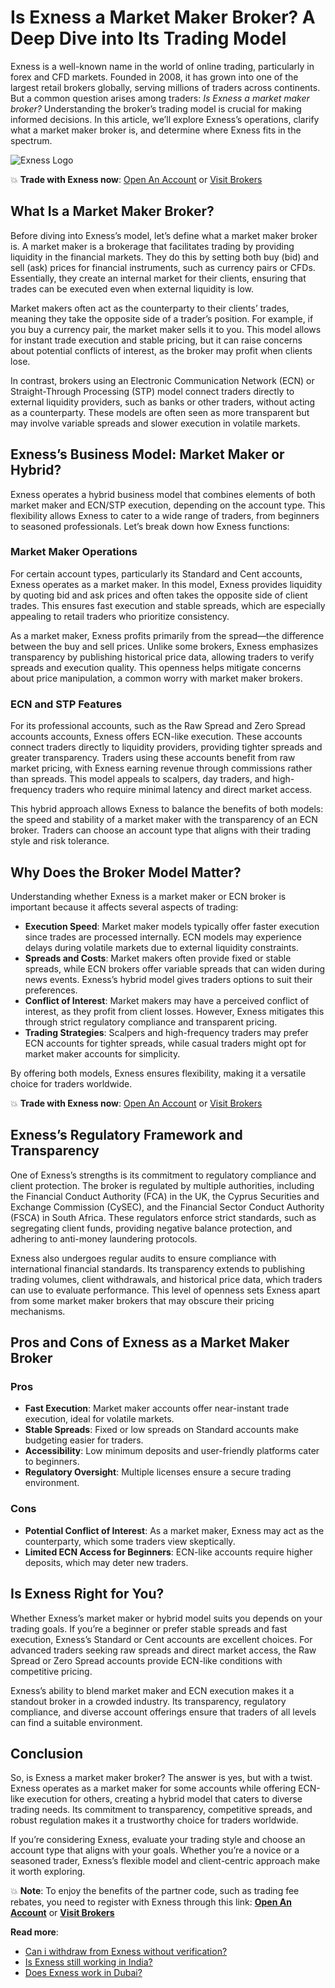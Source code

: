 # Is Exness a Market Maker Broker? A Deep Dive into Its Trading Model

Exness is a well-known name in the world of online trading, particularly in forex and CFD markets. Founded in 2008, it has grown into one of the largest retail brokers globally, serving millions of traders across continents. But a common question arises among traders: *Is Exness a market maker broker?* Understanding the broker’s trading model is crucial for making informed decisions. In this article, we’ll explore Exness’s operations, clarify what a market maker broker is, and determine where Exness fits in the spectrum.

![Exness Logo](https://d3dpet1g0ty5ed.cloudfront.net/EN_ME_625k_traders_choose_Exness_800x800.png)

💥 **Trade with Exness now**: [Open An Account](https://one.exnesstrack.org/boarding/sign-up/a/89rj8di4n7) or [Visit Brokers](https://one.exnesstrack.org/a/89rj8di4n7)

## What Is a Market Maker Broker?

Before diving into Exness’s model, let’s define what a market maker broker is. A market maker is a brokerage that facilitates trading by providing liquidity in the financial markets. They do this by setting both buy (bid) and sell (ask) prices for financial instruments, such as currency pairs or CFDs. Essentially, they create an internal market for their clients, ensuring that trades can be executed even when external liquidity is low.

Market makers often act as the counterparty to their clients’ trades, meaning they take the opposite side of a trader’s position. For example, if you buy a currency pair, the market maker sells it to you. This model allows for instant trade execution and stable pricing, but it can raise concerns about potential conflicts of interest, as the broker may profit when clients lose.

In contrast, brokers using an Electronic Communication Network (ECN) or Straight-Through Processing (STP) model connect traders directly to external liquidity providers, such as banks or other traders, without acting as a counterparty. These models are often seen as more transparent but may involve variable spreads and slower execution in volatile markets.

## Exness’s Business Model: Market Maker or Hybrid?

Exness operates a hybrid business model that combines elements of both market maker and ECN/STP execution, depending on the account type. This flexibility allows Exness to cater to a wide range of traders, from beginners to seasoned professionals. Let’s break down how Exness functions:

### Market Maker Operations

For certain account types, particularly its Standard and Cent accounts, Exness operates as a market maker. In this model, Exness provides liquidity by quoting bid and ask prices and often takes the opposite side of client trades. This ensures fast execution and stable spreads, which are especially appealing to retail traders who prioritize consistency.

As a market maker, Exness profits primarily from the spread—the difference between the buy and sell prices. Unlike some brokers, Exness emphasizes transparency by publishing historical price data, allowing traders to verify spreads and execution quality. This openness helps mitigate concerns about price manipulation, a common worry with market maker brokers.

### ECN and STP Features

For its professional accounts, such as the Raw Spread and Zero Spread accounts  accounts, Exness offers ECN-like execution. These accounts connect traders directly to liquidity providers, providing tighter spreads and greater transparency. Traders using these accounts benefit from raw market pricing, with Exness earning revenue through commissions rather than spreads. This model appeals to scalpers, day traders, and high-frequency traders who require minimal latency and direct market access.

This hybrid approach allows Exness to balance the benefits of both models: the speed and stability of a market maker with the transparency of an ECN broker. Traders can choose an account type that aligns with their trading style and risk tolerance.

## Why Does the Broker Model Matter?

Understanding whether Exness is a market maker or ECN broker is important because it affects several aspects of trading:

- **Execution Speed**: Market maker models typically offer faster execution since trades are processed internally. ECN models may experience delays during volatile markets due to external liquidity constraints.
- **Spreads and Costs**: Market makers often provide fixed or stable spreads, while ECN brokers offer variable spreads that can widen during news events. Exness’s hybrid model gives traders options to suit their preferences.
- **Conflict of Interest**: Market makers may have a perceived conflict of interest, as they profit from client losses. However, Exness mitigates this through strict regulatory compliance and transparent pricing.
- **Trading Strategies**: Scalpers and high-frequency traders may prefer ECN accounts for tighter spreads, while casual traders might opt for market maker accounts for simplicity.

By offering both models, Exness ensures flexibility, making it a versatile choice for traders worldwide.

💥 **Trade with Exness now**: [Open An Account](https://one.exnesstrack.org/boarding/sign-up/a/89rj8di4n7) or [Visit Brokers](https://one.exnesstrack.org/a/89rj8di4n7)

## Exness’s Regulatory Framework and Transparency

One of Exness’s strengths is its commitment to regulatory compliance and client protection. The broker is regulated by multiple authorities, including the Financial Conduct Authority (FCA) in the UK, the Cyprus Securities and Exchange Commission (CySEC), and the Financial Sector Conduct Authority (FSCA) in South Africa. These regulators enforce strict standards, such as segregating client funds, providing negative balance protection, and adhering to anti-money laundering protocols.

Exness also undergoes regular audits to ensure compliance with international financial standards. Its transparency extends to publishing trading volumes, client withdrawals, and historical price data, which traders can use to evaluate performance. This level of openness sets Exness apart from some market maker brokers that may obscure their pricing mechanisms.

## Pros and Cons of Exness as a Market Maker Broker

### Pros
- **Fast Execution**: Market maker accounts offer near-instant trade execution, ideal for volatile markets.
- **Stable Spreads**: Fixed or low spreads on Standard accounts make budgeting easier for traders.
- **Accessibility**: Low minimum deposits and user-friendly platforms cater to beginners.
- **Regulatory Oversight**: Multiple licenses ensure a secure trading environment.

### Cons
- **Potential Conflict of Interest**: As a market maker, Exness may act as the counterparty, which some traders view skeptically.
- **Limited ECN Access for Beginners**: ECN-like accounts require higher deposits, which may deter new traders.

## Is Exness Right for You?

Whether Exness’s market maker or hybrid model suits you depends on your trading goals. If you’re a beginner or prefer stable spreads and fast execution, Exness’s Standard or Cent accounts are excellent choices. For advanced traders seeking raw spreads and direct market access, the Raw Spread or Zero Spread accounts provide ECN-like conditions with competitive pricing.

Exness’s ability to blend market maker and ECN execution makes it a standout broker in a crowded industry. Its transparency, regulatory compliance, and diverse account offerings ensure that traders of all levels can find a suitable environment.

## Conclusion

So, is Exness a market maker broker? The answer is yes, but with a twist. Exness operates as a market maker for some accounts while offering ECN-like execution for others, creating a hybrid model that caters to diverse trading needs. Its commitment to transparency, competitive spreads, and robust regulation makes it a trustworthy choice for traders worldwide.

If you’re considering Exness, evaluate your trading style and choose an account type that aligns with your goals. Whether you’re a novice or a seasoned trader, Exness’s flexible model and client-centric approach make it worth exploring.

💥 **Note**: To enjoy the benefits of the partner code, such as trading fee rebates, you need to register with Exness through this link: **[Open An Account](https://one.exnesstrack.org/boarding/sign-up/a/89rj8di4n7)** or **[Visit Brokers](https://one.exnesstrack.org/a/89rj8di4n7)**

**Read more**:
- [Can i withdraw from Exness without verification?](https://github.com/AlexMic9/Exness/blob/main/Can%20i%20withdraw%20from%20Exness%20without%20verification%3F.md)
- [Is Exness still working in India?](https://github.com/AlexMic9/Exness/blob/main/Is%20Exness%20Still%20Working%20in%20India%3F%20A%20Comprehensive%20Guide.md)
- [Does Exness work in Dubai?](https://github.com/AlexMic9/Exness/blob/main/Does%20Exness%20Work%20in%20Dubai%3F%20A%20Comprehensive%20Review.md)

